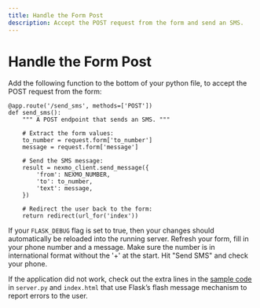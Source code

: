 ```yaml
---
title: Handle the Form Post
description: Accept the POST request from the form and send an SMS.
---
```


# Handle the Form Post

Add the following function to the bottom of your python file, to accept the POST request from the form:

```
@app.route('/send_sms', methods=['POST'])
def send_sms():
    """ A POST endpoint that sends an SMS. """
 
    # Extract the form values:
    to_number = request.form['to_number']
    message = request.form['message']
 
    # Send the SMS message:
    result = nexmo_client.send_message({
        'from': NEXMO_NUMBER,
        'to': to_number,
        'text': message,
    })
 
    # Redirect the user back to the form:
    return redirect(url_for('index'))
```

If your `FLASK_DEBUG` flag is set to true, then your changes should automatically be reloaded into the running server. Refresh your form, fill in your phone number and a message. Make sure the number is in international format without the '+' at the start. Hit "Send SMS" and check your phone.

If the application did not work, check out the extra lines in the [sample code](https://github.com/Nexmo/nexmo-python-code-snippets/blob/master/sms/send-an-sms.py) in `server.py` and `index.html` that use Flask’s flash message mechanism to report errors to the user.